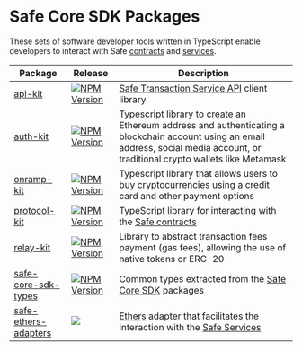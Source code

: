 # Safe Core SDK Packages

These sets of software developer tools written in TypeScript enable developers to interact with Safe [contracts](https://github.com/safe-global/safe-contracts) and [services](https://github.com/safe-global/safe-transaction-service).

| Package                                                                                                                                                         | Release                                                                                                                                                                                                                                                                                                      | Description                                                                                                                                                                                |
| --------------------------------------------------------------------------------------------------------------------------------------------------------------- | ------------------------------------------------------------------------------------------------------------------------------------------------------------------------------------------------------------------------------------------------------------------------------------------------------------ | ------------------------------------------------------------------------------------------------------------------------------------------------------------------------------------------ |
| ​​[api-kit](https://github.com/safe-global/safe-core-sdk/tree/main/packages/api-kit)                                                    | ​​[​![NPM Version](https://badge.fury.io/js/%40safe-global%2Fapi-kit.svg)​](https://badge.fury.io/js/%40safe-global%2Fapi-kit)​​ | [Safe Transaction Service API](https://github.com/safe-global/safe-transaction-service) client library                                                                                     |
| [auth-kit](https://github.com/safe-global/safe-core-sdk/tree/main/packages/auth-kit)                                                                  | ​​​[​![NPM Version](https://badge.fury.io/js/%40safe-global%2Fauth-kit.svg)​](https://badge.fury.io/js/%40safe-global%2Fauth-kit)​                   | Typescript library to create an Ethereum address and authenticating a blockchain account using an email address, social media account, or traditional crypto wallets like Metamask                                             |
| [onramp-kit](https://github.com/safe-global/safe-core-sdk/tree/main/packages/onramp-kit)                                                                  | ​​​[​![NPM Version](https://badge.fury.io/js/%40safe-global%2Fonramp-kit.svg)​](https://badge.fury.io/js/%40safe-global%2Fonramp-kit)​                   | Typescript library that allows users to buy cryptocurrencies using a credit card and other payment options                                                    |
| [protocol-kit](https://github.com/safe-global/safe-core-sdk/tree/main/packages/protocol-kit)                                                                  | ​​​[​![NPM Version](https://badge.fury.io/js/%40safe-global%2Fprotocol-kit.svg)​](https://badge.fury.io/js/%40safe-global%2Fprotocol-kit)​                   | TypeScript library for interacting with the [Safe contracts](https://github.com/safe-global/safe-contracts)​​                                                                  |
| [relay-kit](https://github.com/safe-global/safe-core-sdk/tree/main/packages/relay-kit)                                                                  | ​​​[​![NPM Version](https://badge.fury.io/js/%40safe-global%2Frelay-kit.svg)​](https://badge.fury.io/js/%40safe-global%2Frelay-kit)​                   | Library to abstract transaction fees payment (gas fees), allowing the use of native tokens or ERC-20​​                                                                  |
| [safe-core-sdk-types](https://github.com/safe-global/safe-core-sdk/tree/main/packages/safe-core-sdk-types)                                                      | ​​[​![NPM Version](https://badge.fury.io/js/%40safe-global%2Fsafe-core-sdk-types.svg)​](https://badge.fury.io/js/%40safe-global%2Fsafe-core-sdk-types)   | Common types extracted from the [Safe Core SDK](https://github.com/safe-global/safe-core-sdk/tree/main/packages) packages​                                                                 |
| ​[safe-ethers-adapters](https://github.com/safe-global/safe-core-sdk/tree/main/packages/safe-ethers-adapters)                                                   | ​​[​![](https://camo.githubusercontent.com/62da84e05b7e25aa7458a90df1f07d50689d95dbce8e012cad4f1aa4c60b7fa4/68747470733a2f2f62616467652e667572792e696f2f6a732f253430676e6f7369732e706d253246736166652d6574686572732d61646170746572732e737667)](https://badge.fury.io/js/%40safe-global%2Fsafe-ethers-adapters) | [Ethers](https://docs.ethers.io/v5/single-page/) adapter that facilitates the interaction with the [Safe Services](https://github.com/safe-global/safe-transaction-service)         |
